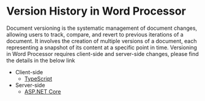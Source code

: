 # Version History in Word Processor

Document versioning is the systematic management of document changes, allowing users to track, compare, and revert to previous iterations of a document. It involves the creation of multiple versions of a document, each representing a snapshot of its content at a specific point in time. Versioning in Word Processor requires client-side and server-side changes, please find the details in the below link

- Client-side
  - [TypeScript](./client-side/TypeScript/README.md)
- Server-side
  - [ASP.NET Core](./server-side/ASP.NET%20Core/README.md)